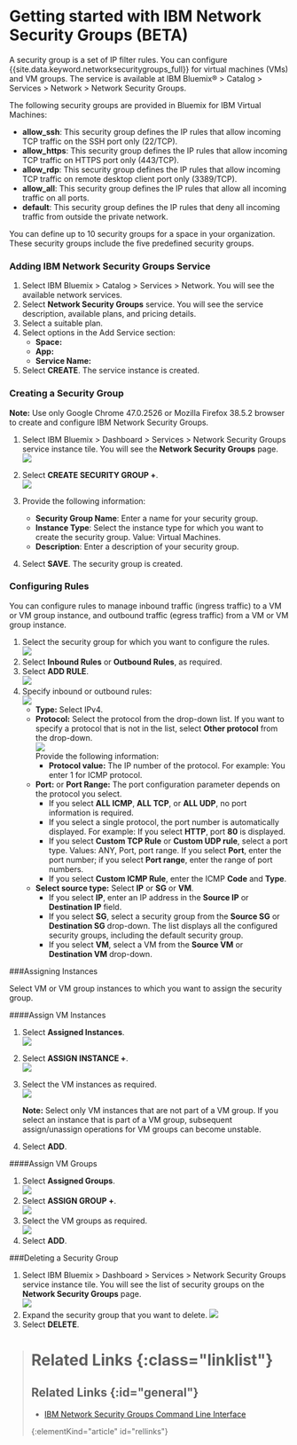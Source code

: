 # Getting started with IBM Network Security Groups (BETA)

A security group is a set of IP filter rules. You can configure {{site.data.keyword.networksecuritygroups_full}} for virtual machines (VMs) and VM groups. The service is available at IBM Bluemix&reg; > Catalog > Services > Network > Network Security Groups.

The following security groups are provided in Bluemix for IBM Virtual Machines:

* **allow_ssh**: This security group defines the IP rules that allow incoming TCP traffic on the SSH port only (22/TCP).  
* **allow_https**: This security group defines the IP rules that allow incoming TCP traffic on HTTPS port only (443/TCP).  
* **allow_rdp**: This security group defines the IP rules that allow incoming TCP traffic on remote desktop client port only (3389/TCP).  
* **allow_all**: This security group defines the IP rules that allow all incoming traffic on all ports.  
* **default**: This security group defines the IP rules that deny all incoming traffic from outside the private network.  

You can define up to 10 security groups for a space in your organization. These security groups include the five predefined security groups. 

### Adding IBM Network Security Groups Service
1. Select IBM Bluemix > Catalog > Services > Network. You will see the available network services.
2. Select **Network Security Groups** service. You will see the service description, available plans, and pricing details. 
3. Select a suitable plan. 
4. Select options in the Add Service section:  
	* **Space:**  
	* **App:**  
	* **Service Name:**
5. Select **CREATE**. The service instance is created.

### Creating a Security Group

**Note:** Use only Google Chrome 47.0.2526 or Mozilla Firefox 38.5.2 browser to create and configure IBM Network Security Groups.

1. Select IBM Bluemix > Dashboard > Services > Network Security Groups service instance tile. You will see the **Network Security Groups** page.  
![](images/service_page.png)

2. Select **CREATE SECURITY GROUP +**.  
![](images/create.png)  
3. Provide the following information:
	* **Security Group Name**: Enter a name for your security group.
	* **Instance Type**: Select the instance type for which you want to create the security group. Value: Virtual Machines.  
	* **Description**: Enter a description of your security group.

4. Select **SAVE**. The security group is created.

### Configuring Rules

You can configure rules to manage inbound traffic (ingress traffic) to a VM or VM group instance, and outbound traffic (egress traffic) from a VM or VM group instance. 

1. Select the security group for which you want to configure the rules.  
![](images/select_group.png)  
2. Select **Inbound Rules** or **Outbound Rules**, as required.
3. Select **ADD RULE**.  
![](images/add_rule.png)
4. Specify inbound or outbound rules:  
	![](images/rules.png)  
	* **Type:** Select IPv4.  
	* **Protocol:** Select the protocol from the drop-down list. If you want to specify a protocol that is not in the list, select **Other protocol** from the drop-down.  
	![](images/other_protocol.png)  
	Provide the following information:  
	  * **Protocol value:** The IP number of the protocol. For example: You enter 1 for ICMP protocol.  
	* **Port:** or **Port Range:** The port configuration parameter depends on the protocol you select.  
		* If you select **ALL ICMP**, **ALL TCP**, or **ALL UDP**, no port information is required.  
		* If you select a single protocol, the port number is automatically displayed. For example: If you select **HTTP**, port **80** is displayed.  
		* If you select **Custom TCP Rule** or **Custom UDP rule**, select a port type. Values: ANY, Port, port range. If you select **Port**, enter the port number; if you select **Port range**, enter the range of port numbers.  
		* If you select **Custom ICMP Rule**, enter the ICMP **Code** and **Type**.
	* **Select source type:** Select **IP** or **SG** or **VM**.  
		* If you select **IP**, enter an IP address in the **Source IP** or **Destination IP** field.  
		* If you select **SG**, select a security group from the **Source SG** or **Destination SG** drop-down. The list displays all the configured security groups, including the default security group.  
		* If you select **VM**, select a VM from the **Source VM** or **Destination VM** drop-down.

###Assigning Instances

Select VM or VM group instances to which you want to assign the security group.  

####Assign VM Instances

1. Select **Assigned Instances**.  
![](images/assign_vm.png)  
2. Select **ASSIGN INSTANCE +**.  
![](images/assign_icon.png)  
3. Select the VM instances as required.  
![](images/select_instance.png)  

	**Note:** Select only VM instances that are not part of a VM group. If you select an instance that is part of a VM group, subsequent assign/unassign operations for VM groups can become unstable.
4. Select **ADD**.
	
####Assign VM Groups

1. Select **Assigned Groups**.  
![](images/assign_group.png)
2. Select **ASSIGN GROUP +**.  
![](images/assign_group_icon.png)  
3. Select the VM groups as required.  
![](images/select_group_instance.png)
4. Select **ADD**.

###Deleting a Security Group

1. Select IBM Bluemix > Dashboard > Services > Network Security Groups service instance tile. You will see the list of security groups on the **Network Security Groups** page.  
![](images/select_group.png)
2. Expand the security group that you want to delete.
![](images/delete_sg.png)
3. Select **DELETE**.


># Related Links {:class="linklist"}
>## Related Links {:id="general"}  
>* [IBM Network Security Groups Command Line Interface](../../cli/plugins/networksecuritygroups/index.html)
>
>{:elementKind="article" id="rellinks"}

